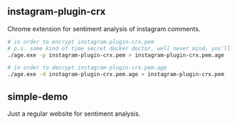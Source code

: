 ## instagram-plugin-crx
Chrome extension for sentiment analysis of instagram comments.

```sh
# in order to encrypt instagram-plugin-crx.pem
# p.s. some kind of time secret docker doctor, well never mind, you'll see [;-)]
./age.exe -p instagram-plugin-crx.pem > instagram-plugin-crx.pem.age
```

```sh
# in order to decrypt instagram-plugin-crx.pem.age
./age.exe -d instagram-plugin-crx.pem.age > instagram-plugin-crx.pem
```

## simple-demo
Just a regular website for sentiment analysis.